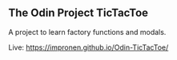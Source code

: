 ## The Odin Project TicTacToe

A project to learn factory functions and modals.



Live: https://impronen.github.io/Odin-TicTacToe/